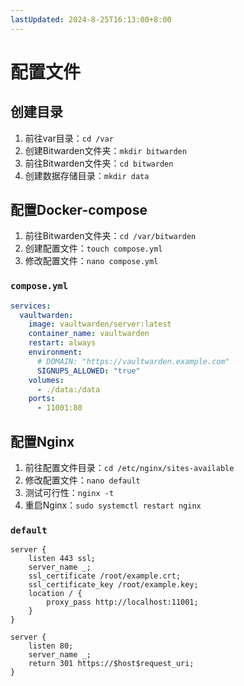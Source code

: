 ```yaml
---
lastUpdated: 2024-8-25T16:13:00+8:00
---
```


# 配置文件

## 创建目录

1. 前往var目录：```cd /var```
2. 创建Bitwarden文件夹：```mkdir bitwarden```
3. 前往Bitwarden文件夹：```cd bitwarden```
4. 创建数据存储目录：```mkdir data```

## 配置Docker-compose

1. 前往Bitwarden文件夹：```cd /var/bitwarden```
2. 创建配置文件：```touch compose.yml```
3. 修改配置文件：```nano compose.yml```

### ```compose.yml```

```yml
services:
  vaultwarden:
    image: vaultwarden/server:latest
    container_name: vaultwarden
    restart: always
    environment:
      # DOMAIN: "https://vaultwarden.example.com"
      SIGNUPS_ALLOWED: "true"
    volumes:
      - ./data:/data
    ports:
      - 11001:80
```

## 配置Nginx

1. 前往配置文件目录：```cd /etc/nginx/sites-available```
2. 修改配置文件：```nano default```
3. 测试可行性：```nginx -t```
4. 重启Nginx：```sudo systemctl restart nginx```

### ```default```

```nginx
server {
    listen 443 ssl;
    server_name _;
    ssl_certificate /root/example.crt;
    ssl_certificate_key /root/example.key;
    location / {
        proxy_pass http://localhost:11001;
    }
}

server {
    listen 80;
    server_name _;
    return 301 https://$host$request_uri;
}
```